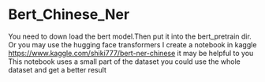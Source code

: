 # Bert_Chinese_Ner
You need to down load the bert model.Then put it into the bert_pretrain dir.
Or you may use the hugging face transformers 
I create a notebook in kaggle https://www.kaggle.com/shiki777/bert-ner-chinese it may be helpful to you 
This notebook uses a small part of the dataset you could use the whole dataset and get a better result
